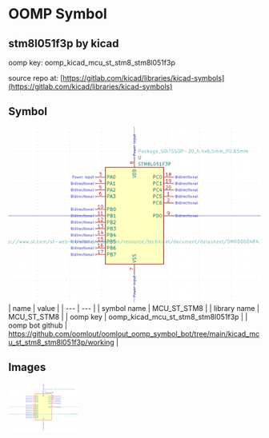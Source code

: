 # OOMP Symbol  
## stm8l051f3p  by kicad  
  
oomp key: oomp_kicad_mcu_st_stm8_stm8l051f3p  
  
source repo at: [https://gitlab.com/kicad/libraries/kicad-symbols](https://gitlab.com/kicad/libraries/kicad-symbols)  
## Symbol  
  
[![working.png](working_600.png)](working.png)  
| name | value | 
| --- | --- | 
| symbol name | MCU_ST_STM8 | 
| library name | MCU_ST_STM8 | 
| oomp key | oomp_kicad_mcu_st_stm8_stm8l051f3p | 
| oomp bot github | https://github.com/oomlout/oomlout_oomp_symbol_bot/tree/main/kicad_mcu_st_stm8_stm8l051f3p/working | 
## Images  
  
[![working.png](working_140.png)](working.png)  
